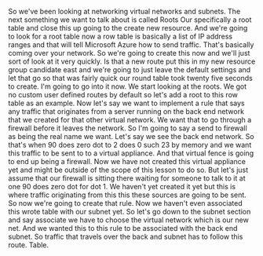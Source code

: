 So we've been looking at networking virtual networks and subnets.
The next something we want to talk about is called Roots Our specifically a root table and close this
up going to the create new resource.
And we're going to look for a root table now a row table is basically a list of IP address ranges and
that will tell Microsoft Azure how to send traffic.
That's basically coming over your network.
So we're going to create this now and we'll just sort of look at it very quickly.
Is that a new route put this in my new resource group candidate east and we're going to just leave the
default settings and let that go so that was fairly quick our round table took twenty five seconds to
create.
I'm going to go into it now.
We start looking at the roots.
We got no custom user defined routes by default so let's add a root to this row table as an example.
Now let's say we want to implement a rule that says any traffic that originates from a server running
on the back end network that we created for that other virtual network.
We want that to go through a firewall before it leaves the network.
So I'm going to say a send to firewall as being the real name we want.
Let's say we see the back end network.
So that's when 90 does zero dot to 2 does 0 such 23 by memory and we want this traffic to be sent to
to a virtual appliance.
And that virtual fence is going to end up being a firewall.
Now we have not created this virtual appliance yet and might be outside of the scope of this lesson
to do so.
But let's just assume that our firewall is sitting there waiting for someone to talk to it at one 90
does zero dot for dot 1.
We haven't yet created it yet but this is where traffic originating from this this these sources are
going to be sent.
So now we're going to create that rule.
Now we haven't even associated this wrote table with our subnet yet.
So let's go down to the subnet section and say associate we have to choose the virtual network which
is our new net.
And we wanted this to this rule to be associated with the back end subnet.
So traffic that travels over the back and subnet has to follow this route.
Table.
